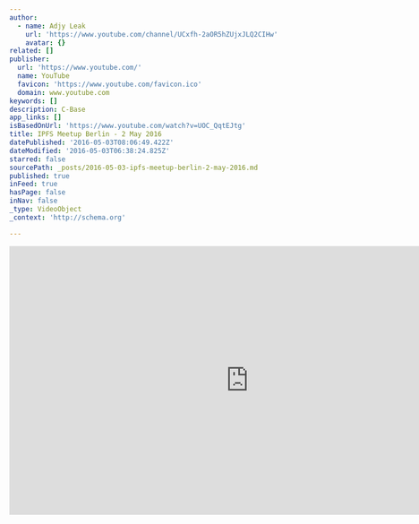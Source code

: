 ```yaml
---
author:
  - name: Adjy Leak
    url: 'https://www.youtube.com/channel/UCxfh-2aOR5hZUjxJLQ2CIHw'
    avatar: {}
related: []
publisher:
  url: 'https://www.youtube.com/'
  name: YouTube
  favicon: 'https://www.youtube.com/favicon.ico'
  domain: www.youtube.com
keywords: []
description: C-Base
app_links: []
isBasedOnUrl: 'https://www.youtube.com/watch?v=UOC_QqtEJtg'
title: IPFS Meetup Berlin - 2 May 2016
datePublished: '2016-05-03T08:06:49.422Z'
dateModified: '2016-05-03T06:38:24.825Z'
starred: false
sourcePath: _posts/2016-05-03-ipfs-meetup-berlin-2-may-2016.md
published: true
inFeed: true
hasPage: false
inNav: false
_type: VideoObject
_context: 'http://schema.org'

---
```

<iframe src="https://cdn.embedly.com/widgets/media.html?url=https%3A%2F%2Fwww.youtube.com%2Fwatch%3Fv%3DUOC_QqtEJtg&amp;src=https%3A%2F%2Fwww.youtube.com%2Fembed%2FUOC_QqtEJtg%3Ffeature%3Doembed&amp;type=text%2Fhtml&amp;key=b7d04c9b404c499eba89ee7072e1c4f7&amp;schema=youtube" width="854" height="480" scrolling="no" frameborder="0" allowfullscreen="" style=""></iframe>